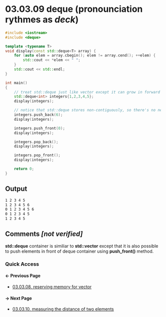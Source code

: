 # 03.03.09 deque &lpar;pronounciation rythmes as *deck*&rpar;

```cxx
#include <iostream>
#include <deque>

template <typename T>
void display(const std::deque<T> array) {
    for (auto elem = array.cbegin(); elem != array.cend(); ++elem) {
        std::cout << *elem << " ";
    }
    std::cout << std::endl;
}

int main()
{
    // treat std::deque just like vector except it can grow in forward too
    std::deque<int> integers{1,2,3,4,5};
    display(integers);

    // notice that std::deque stores non-contiguously, so there's no need for reserve()
    integers.push_back(6);
    display(integers);

    integers.push_front(0);
    display(integers);

    integers.pop_back();
    display(integers);

    integers.pop_front();
    display(integers);

    return 0;
}

```

## Output

```txt
1 2 3 4 5 
1 2 3 4 5 6 
0 1 2 3 4 5 6 
0 1 2 3 4 5 
1 2 3 4 5 
```

## Comments *[not verified]*

**std::deque** container is similiar to **std::vector** except that it is also possible to push elements in front of deque container using **push_front()** method.

### Quick Access

<div class="previous_page pagination">

#### &#8592; Previous Page

* [03.03.08. reserving memory for vector](./../../03.stl/03.array/08.reserve.md)

</div>
<div class="next_page pagination">

#### &#8594; Next Page

* [03.03.10. measuring the distance of two elements](./../../03.stl/03.array/10.distance.md)

</div>
